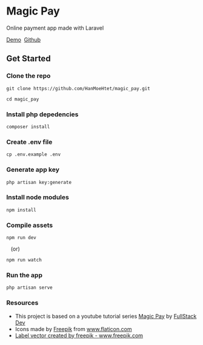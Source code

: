 # Magic Pay 
Online payment app made with Laravel

<a target="_blank" href="https://magicpay-by-hanmoehtet.herokuapp.com/">Demo</a>&nbsp;&nbsp;<a target="_blank" href="https://github.com/HanMoeHtet/magic_pay">Github</a>

## Get Started

### Clone the repo
	git clone https://github.com/HanMoeHtet/magic_pay.git
<pre><code>cd magic_pay</pre></code>
### Install php depedencies
	composer install
###  Create .env file
	cp .env.example .env
### Generate app key
	php artisan key:generate
### Install node modules
	npm install
### Compile assets
	npm run dev
&nbsp;&nbsp;&nbsp;(or)
<pre><code>npm run watch</pre></code>
### Run the app
	php artisan serve

### Resources

- This project is based on a youtube tutorial series <a href="https://www.youtube.com/watch?v=RQp10bP0VoY&list=PLOvEA8-W5LWnPZQJ222sdc0O4b2w7pyE8">Magic Pay</a> by <a href="https://www.youtube.com/channel/UCZm9ZXFcdrD8NRBY6HslZPw">FullStack Dev</a>
- <div>Icons made by <a href="https://www.freepik.com" title="Freepik">Freepik</a> from <a href="https://www.flaticon.com/" title="Flaticon">www.flaticon.com</a></div>
- <a href="https://www.freepik.com/free-photos-vectors/label">Label vector created by freepik - www.freepik.com</a>
